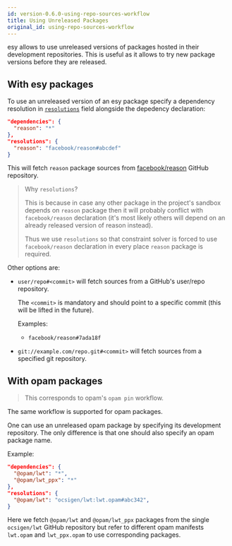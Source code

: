 ```yaml
---
id: version-0.6.0-using-repo-sources-workflow
title: Using Unreleased Packages
original_id: using-repo-sources-workflow
---
```


esy allows to use unreleased versions of packages hosted in their development
repositories. This is useful as it allows to try new package versions before
they are released.

## With esy packages

To use an unreleased version of an esy package specify a dependency resolution
in [`resolutions`][cfg-resolutions] field alongside the depedency declaration:

```json
"dependencies": {
  "reason": "*"
},
"resolutions": {
  "reason": "facebook/reason#abcdef"
}
```

This will fetch `reason` package sources from [facebook/reason][] GitHub
repository.

> Why `resolutions`?
>
> This is because in case any other package in the project's sandbox depends on
> `reason` package then it will probably conflict with `facebook/reason`
> declaration (it's most likely others will depend on an already released
> version of reason instead).
>
> Thus we use `resolutions` so that constraint solver is forced to use
> `facebook/reason` declaration in every place `reason` package is required.

Other options are:

- `user/repo#<commit>` will fetch sources from a GitHub's user/repo repository.

  The `<commit>` is mandatory and should point to a specific commit (this will
  be lifted in the future).

  Examples:

  - `facebook/reason#7ada18f`

- `git://example.com/repo.git#<commit>` will fetch sources from a specified git
  repository.

## With opam packages

> This corresponds to opam's `opam pin` workflow.

The same workflow is supported for opam packages.

One can use an unreleased opam package by specifying its development
repository. The only difference is that one should also specify an opam package
name.

Example:

```json
"dependencies": {
  "@opam/lwt": "*",
  "@opam/lwt_ppx": "*"
},
"resolutions": {
  "@opam/lwt": "ocsigen/lwt:lwt.opam#abc342",
}
```

Here we fetch `@opam/lwt` and `@opam/lwt_ppx` packages from the single
`ocsigen/lwt` GitHub repository but refer to different opam manifests `lwt.opam`
and `lwt_ppx.opam` to use corresponding packages.

[cfg-resolutions]: configuration.md#resolutions
[facebook/reason]: https://github.com/facebook/reason
